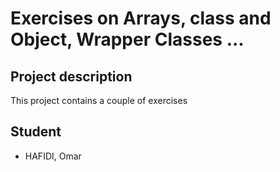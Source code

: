 # Exercises on Arrays, class and Object, Wrapper Classes ...

## Project description 

This project contains a couple of exercises 

## Student 

- HAFIDI, Omar

